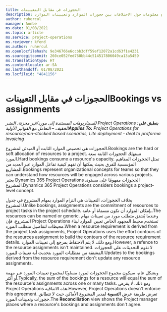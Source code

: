 ```yaml
---
title: الحجوزات في مقابل التعيينات
description: يوفر هذا الموضوع معلومات حول الاختلافات بين حجوزات الموارد وتعيينات الموارد.
author: ruhercul
manager: Annbe
ms.date: 01/08/2021
ms.topic: article
ms.service: project-operations
ms.reviewer: kfend
ms.author: ruhercul
ms.openlocfilehash: 9e346766e6ccbb3dff59ef12072a1cd63f1e4231
ms.sourcegitcommit: 260ce052fed760bb44c514517806049ca13a5459
ms.translationtype: HT
ms.contentlocale: ar-SA
ms.lasthandoff: 01/08/2021
ms.locfileid: "4841156"
---
```

# <a name="bookings-vs-assignments"></a><span data-ttu-id="bcfc8-103">الحجوزات في مقابل التعيينات</span><span class="sxs-lookup"><span data-stu-id="bcfc8-103">Bookings vs assignments</span></span>

<span data-ttu-id="bcfc8-104">_**ينطبق علي:** ‏‫Project Operations للسيناريوهات المستندة إلى مورد/غير مخزنة‬، ‏‫النشر الخفيف – التعامل مع الفواتير الأولية‬_</span><span class="sxs-lookup"><span data-stu-id="bcfc8-104">_**Applies To:** Project Operations for resource/non-stocked based scenarios, Lite deployment - deal to proforma invoicing_</span></span>

<span data-ttu-id="bcfc8-105">الحجوزات هي تخصيص الموارد الثابت أو المبدئي لمشروع.</span><span class="sxs-lookup"><span data-stu-id="bcfc8-105">Bookings are the hard or soft allocation of resources to a project.</span></span> <span data-ttu-id="bcfc8-106">تستهلك الحجوزات الثابتة سعة المورد.</span><span class="sxs-lookup"><span data-stu-id="bcfc8-106">Hard bookings consume a resource's capacity.</span></span> <span data-ttu-id="bcfc8-107">تمثل الحجوزات المفاهيم المؤسسية للفرق بحيث يمكنها أن تفهم كيفية تفاعل الموارد عبر العديد من المشاريع.</span><span class="sxs-lookup"><span data-stu-id="bcfc8-107">Bookings represent organizational concepts for teams so that they can understand how resources will be engaged across various projects.</span></span> <span data-ttu-id="bcfc8-108">يعتبر Dynamics 365 Project Operations الحجوزات مفهومًا على مستوى المشروع.</span><span class="sxs-lookup"><span data-stu-id="bcfc8-108">Dynamics 365 Project Operations considers bookings a project-level concept.</span></span> 

<span data-ttu-id="bcfc8-109">بخلاف الحجوزات، التعيينات هي التزام الموارد بمهام المشروع في جدول المشروع.</span><span class="sxs-lookup"><span data-stu-id="bcfc8-109">Unlike bookings, assignments are the commitment of resources to project tasks in the project schedule.</span></span> <span data-ttu-id="bcfc8-110">بإمكان الموارد أن تكون مسماة أو عامة.</span><span class="sxs-lookup"><span data-stu-id="bcfc8-110">The resources can be named or generic.</span></span>  <span data-ttu-id="bcfc8-111">وعندما يُشتق متطلب مورد من تعيينات مهام المشروع، فإن Project Operations تستخدم محيط المجهود الخاص تعيين الموارد لبناء محيطات لتفاصيل متطلب المورد.</span><span class="sxs-lookup"><span data-stu-id="bcfc8-111">When a resource requirement is derived from the project task assignments, Project Operations uses the effort contours of the resources assignment to build the contours of the resource requirement details.</span></span> <span data-ttu-id="bcfc8-112">ومع ذلك، لا يتم الاحتفاظ بمرجع إلى تعيينات الموارد.</span><span class="sxs-lookup"><span data-stu-id="bcfc8-112">However, a refence to the resource assignments isn't maintained.</span></span> <span data-ttu-id="bcfc8-113">لا تقوم التحديثات على الحجوزات المشتقة من متطلبات المورد بتحديث أية تعيينات للمورد.</span><span class="sxs-lookup"><span data-stu-id="bcfc8-113">Updates to the bookings derived from the resource requirement don't update any resource assignments.</span></span>

<span data-ttu-id="bcfc8-114">وبشكل عام، سيكون مجموع الحجوزات لمورد مساويًا لمجموع تعيينات المورد عبر مهمة أو أكثر.</span><span class="sxs-lookup"><span data-stu-id="bcfc8-114">Typically, the sum of the bookings for a resource will equal the sum of the resource's assignments across one or many tasks.</span></span> <span data-ttu-id="bcfc8-115">ومع ذلك، لا يفرض Project Operations هذه الاتفاقية.</span><span class="sxs-lookup"><span data-stu-id="bcfc8-115">However, Project Operations doesn't enforce this agreement.</span></span> <span data-ttu-id="bcfc8-116">تعرض طريقة عرض **التسوية** لمدير المشروع الأماكن حيث لا تتطابق حجوزات وتعيينات المورد.</span><span class="sxs-lookup"><span data-stu-id="bcfc8-116">The **Reconciliation** view shows the Project manager places where a resource's bookings and assignments don't agree.</span></span>


